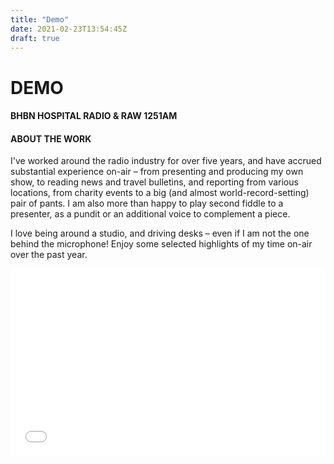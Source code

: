 ```yaml
---
title: "Demo"
date: 2021-02-23T13:54:45Z
draft: true
---
```

<div id="workwrap" class="demo">
    <div class="container">
		<div class="row">
			<div class="col-lg-6 col-lg-offset-3">
				<h1>DEMO</h1>
				<h4>BHBN HOSPITAL RADIO &amp; RAW 1251AM</h4>
			</div>
		</div><!--/row -->
    </div> <!-- /container -->
</div><!--/workwrap -->

<section id="works"></section>
<div class="container">
	<div class="row centered mt mb">
		<div class="col-lg-8 col-lg-offset-2">
			<h4>ABOUT THE WORK</h4>
			<p>
				I've worked around the radio industry for over five years, and have accrued substantial experience on-air – from presenting and producing my own show, to reading news and travel bulletins, and reporting from various locations, from charity events to a big (and almost world-record-setting) pair of pants. I am also more than happy to play second fiddle to a presenter, as a pundit or an additional voice to complement a piece.   
			</p>
			<p>
				I love being around a studio, and driving desks – even if I am not the one behind the microphone! Enjoy some selected highlights of my time on-air over the past year.
			</p>
			<p>
				<iframe width="100%" height="300" style="background-color:transparent; display:block; padding: 0; max-width: 700px; margin: 0 auto;" frameborder="0" allowtransparency="allowtransparency" scrolling="no" src="//embeds.audioboom.com/posts/6612894-phillip-stoneman-demo-january-2018/embed/v4?eid=AQAAAFpzZlqe52QA" title="Audioboom player"></iframe>
			</p>
		</div>
	</div><!--/row -->
</div><!--/container -->